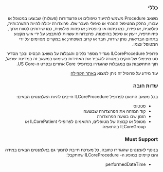 <div dir="rtl" markdown="1">

### כללי
משאב Procedure משמש לתיעוד טיפולים או פרוצדורות (פעולות) שבוצעו במטופל או עבורו, כחלק מהטיפול הנוכחי או טיפולי העבר שלו. פרוצדורה יכולה להיות התערבותית, פולשנית, או פיזית, כמו ניתוח או ביופסיה; או פחות פולשנית, כמו שירותים לטווח ארוך, פיזיותרפיה, ייעוץ או טיפול בהיפנוזה. פרוצדורות עשויות להתבצע על ידי איש מקצוע בתחום הבריאות, נותן שירות, חבר או קרוב משפחה; או במקרים מסוימים על ידי המטופל עצמו.

פרופיל ILCoreProcedure מגדיר מספר כללים והגבלות על משאב הבסיס ובכך מסדיר סט מינימלי של חוקים במטרה להגביר את האחידות בשימוש במשאב זה במדינת ישראל, תוך התחשבות גם במגבלות שהוגדרו בפרופילי Core אחרים ובפרט ה-US Core.

עוד מידע על פרופיל זה ניתן למצוא 
[ באתר הקהילה](https://www.fhir-il-community.org/projects/ilcore-procedure)


### שדות חובה

בכל משאב התואם לפרופיל ILCoreProcedure חייבים להיות האלמנטים הבאים:

- סטטוס
- קוד המזהה את הפרוצדורה שבוצעה
- הזמן שבו בוצעה הפרוצדורה
- מטופל או קבוצה של מטופלים, התואמים לפרופילי ILCorePatient או ILCoreGroup בהתאמה

### Must Support

בנוסף לאמנטים שהוגדרו כחובה, כל מערכת חייבת לתמוך גם באלמנטים הבאים במידה והם קיימים במופע ה- ILCoreProcedure שהתקבל:

- performedDateTime


</div>